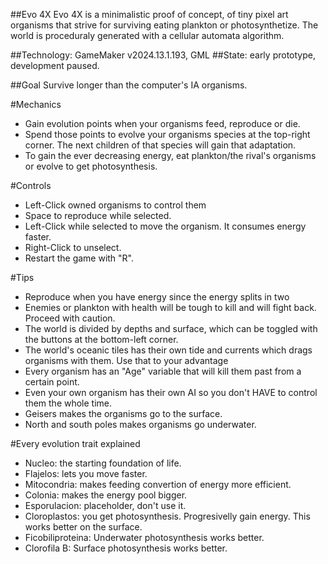 ##Evo 4X
Evo 4X is a minimalistic proof of concept, of tiny pixel art organisms that strive for surviving eating plankton or photosynthetize.
The world is proceduraly generated with a cellular automata algorithm.

##Technology: GameMaker v2024.13.1.193, GML
##State: early prototype, development paused.


##Goal
Survive longer than the computer's IA organisms.


#Mechanics
- Gain evolution points when your organisms feed, reproduce or die.
- Spend those points to evolve your organisms species at the top-right corner. The next children of that species will gain that adaptation.
- To gain the ever decreasing energy, eat plankton/the rival's organisms or evolve to get photosynthesis.


#Controls
- Left-Click owned organisms to control them
- Space to reproduce while selected.
- Left-Click while selected to move the organism. It consumes energy faster.
- Right-Click to unselect.
- Restart the game with "R".


#Tips
- Reproduce when you have energy since the energy splits in two
- Enemies or plankton with health will be tough to kill and will fight back. Proceed with caution.
- The world is divided by depths and surface, which can be toggled with the buttons at the bottom-left corner.
- The world's oceanic tiles has their own tide and currents which drags organisms with them. Use that to your advantage
- Every organism has an "Age" variable that will kill them past from a certain point.
- Even your own organism has their own AI so you don't HAVE to control them the whole time.
- Geisers makes the organisms go to the surface.
- North and south poles makes organisms go underwater.


#Every evolution trait explained
- Nucleo: the starting foundation of life.
- Flajelos: lets you move faster.
- Mitocondria: makes feeding convertion of energy more efficient.
- Colonia: makes the energy pool bigger.
- Esporulacion: placeholder, don't use it.
- Cloroplastos: you get photosynthesis. Progresivelly gain energy. This works better on the surface.
- Ficobiliproteina: Underwater photosynthesis works better.
- Clorofila B: Surface photosynthesis works better.
